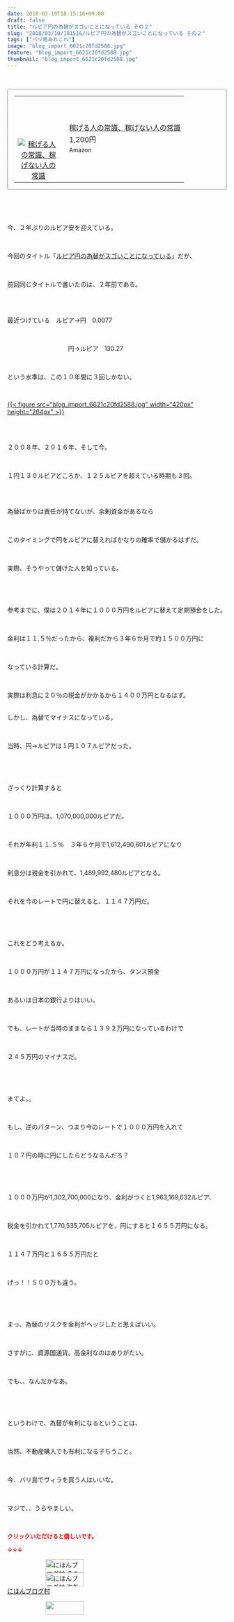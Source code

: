 ```yaml
---
date: 2018-03-10T18:15:16+09:00
draft: false
title: "ルピア円の為替がスゴいことになっている その２"
slug: "2018/03/10/181516/ルピア円の為替がスゴいことになっている その２"
tags: ["バリ島あれこれ"]
image: "blog_import_6621c20fd2588.jpg"
feature: "blog_import_6621c20fd2588.jpg"
thumbnail: "blog_import_6621c20fd2588.jpg"
---
```

<p> </p><div contenteditable="false" style="padding: 15px; border-radius: 4px; border: 1px dotted currentColor; border-image: none;"><table border="0" cellpadding="0" cellspacing="0" style="margin: 0px; table-layout: fixed;" width="100%">	<tbody width="100%">		<tr>			<td aligin="center" style="vertical-align: middle;" width="95"><span style="text-align: center; display: block;"><a href="affiliate.do?affiliateId=37079701" alt0="BlogAffiliate" target="_blank" rel="nofollow"><img alt="稼げる人の常識、稼げない人の常識" border="0" data-img="affiliate" src="data:image/svg+xml;charset=utf-8,%3Csvg%20xmlns%3D%22http%3A%2F%2Fwww.w3.org%2F2000%2Fsvg%22%20title%3D%22Placeholder%20for%20Images%22%20role%3D%22presentation%22%20viewBox%3D%220%200%201%201%22%20%2F%3E" style="margin: 0px; vertical-align: middle; max-width: 95px;" data-src="https://images-fe.ssl-images-amazon.com/images/I/51Ft8zEBpkL._SL160_.jpg"/><noscript><img alt="稼げる人の常識、稼げない人の常識" border="0" data-img="affiliate" src="https://images-fe.ssl-images-amazon.com/images/I/51Ft8zEBpkL._SL160_.jpg" style="margin: 0px; vertical-align: middle; max-width: 95px;"></noscript></a></span></td>			<td style="line-height: 1.5; padding-left: 15px; vertical-align: middle;"><a href="affiliate.do?affiliateId=37079701" alt0="BlogAffiliate" target="_blank" rel="nofollow">稼げる人の常識、稼げない人の常識</a>			<div style="padding: 3px 0px;">1,200円</div>			<div style="font-size: 0.83em;">Amazon</div></td>		</tr>	</tbody></table></div><p> </p><p> </p><p>今、２年ぶりのルピア安を迎えている。</p><p> </p><p>今回のタイトル「<a href="entry-12174013945.html" target="_blank">ルピア円の為替がスゴいことになっている</a>」だが、</p><p> </p><p>前回同じタイトルで書いたのは、２年前である。</p><p> </p><p><br/>最近つけている　ルピア→円　0.0077</p><p> </p><p>       　　　　　　　　円→ルピア　130.27</p><p> </p><p>という水準は、この１０年間に３回しかない。</p><p> </p><p><a href="blog_import_6621c20fd2588.jpg">{{< figure src="blog_import_6621c20fd2588.jpg" width="420px" height="264px" >}}</a></p><p> </p><p><br/>２００８年、２０１６年、そして今。</p><p> </p><p>１円１３０ルピアどころか、１２５ルピアを超えている時期も３回。</p><p> </p><p><br/>為替ばかりは責任が持てないが、余剰資金があるなら</p><p> </p><p>このタイミングで円をルピアに替えればかなりの確率で儲かるはずだ。</p><p> </p><p>実際、そうやって儲けた人を知っている。</p><p> </p><p> </p><p>参考までに、僕は２０１４年に１０００万円をルピアに替えて定期預金をした。</p><p> </p><p>金利は１１.５％だったから、複利だから３年６か月で約１５００万円に</p><p> </p><p>なっている計算だ。</p><p> </p><p>実際は利息に２０％の税金がかかるから１４００万円となるはず。</p><p><br/>しかし、為替でマイナスになっている。</p><p> </p><p>当時、円→ルピアは１円１０７ルピアだった。</p><p> </p><p> </p><p>ざっくり計算すると</p><p> </p><p>１０００万円は、1,070,000,000ルピアだ。</p><p> </p><p>それが年利１１.５％　３年６ケ月で1,612,490,601ルピアになり</p><p> </p><p>利息分は税金を引かれて、1,489,992,480ルピアとなる。</p><p> </p><p>それを今のレートで円に替えると、１１４７万円だ。</p><p> </p><p> </p><p>これをどう考えるか。</p><p> </p><p>１０００万円が１１４７万円になったから、タンス預金</p><p> </p><p>あるいは日本の銀行よりはいい。</p><p> </p><p>でも、レートが当時のままなら１３９２万円になっているわけで</p><p> </p><p>２４５万円のマイナスだ。</p><p> </p><p> </p><p>まてよ。。</p><p> </p><p>もし、逆のパターン、つまり今のレートで１０００万円を入れて</p><p> </p><p>１０７円の時に円にしたらどうなるんだろ？</p><p> </p><p> </p><p>１０００万円が1,302,700,000になり、金利がつくと1,963,169,632ルピア、</p><p> </p><p>税金を引かれて1,770,535,705ルピアを、円にすると１６５５万円になる。</p><p> </p><p>１１４７万円と１６５５万円だと</p><p> </p><p>げっ！！５００万も違う。</p><p> </p><p> </p><p>まっ、為替のリスクを金利がヘッジしたと思えばいい。</p><p> </p><p>さすがに、資源国通貨。高金利なのはありがたい。</p><p> </p><p>でも、、なんだかなあ。</p><p> </p><p> </p><p>というわけで、為替が有利になるということは、</p><p> </p><p>当然、不動産購入でも有利になる子ちうこと。</p><p> </p><p>今、バリ島でヴィラを買う人はいいな。</p><p> </p><p>マジで、、うらやましい。</p><p> </p><p><font color="#ff0000" size="2"><strong>クリックいただけると嬉しいです。</strong></font></p><p><font color="#ff0000" size="2"><strong>↓↓↓</strong></font></p><p><a href="ranking.html?p_cid=01260127" id="&amp;blogmura_banner" target="_blank"><img alt="にほんブログ村 その他生活ブログ 不動産投資へ" border="0" height="31" src="data:image/svg+xml;charset=utf-8,%3Csvg%20xmlns%3D%22http%3A%2F%2Fwww.w3.org%2F2000%2Fsvg%22%20title%3D%22Placeholder%20for%20Images%22%20role%3D%22presentation%22%20viewBox%3D%220%200%2088%2031%22%20%2F%3E" width="88" data-src="https://img-proxy.blog-video.jp/images?url=http%3A%2F%2Flife.blogmura.com%2Fhudousantoushi%2Fimg%2Fhudousantoushi88_31.gif" style="aspect-ratio: auto 88 / 31;"/><noscript><img alt="にほんブログ村 その他生活ブログ 不動産投資へ" border="0" height="31" src="https://img-proxy.blog-video.jp/images?url=http%3A%2F%2Flife.blogmura.com%2Fhudousantoushi%2Fimg%2Fhudousantoushi88_31.gif" width="88"></noscript></a><br/><a href="ranking.html?p_cid=01260127" target="_blank"><img alt="にほんブログ村 海外生活ブログ バリ島情報へ" border="0" height="31" src="data:image/svg+xml;charset=utf-8,%3Csvg%20xmlns%3D%22http%3A%2F%2Fwww.w3.org%2F2000%2Fsvg%22%20title%3D%22Placeholder%20for%20Images%22%20role%3D%22presentation%22%20viewBox%3D%220%200%2088%2031%22%20%2F%3E" width="88" data-src="https://img-proxy.blog-video.jp/images?url=http%3A%2F%2Foverseas.blogmura.com%2Fbali%2Fimg%2Fbali88_31.gif" style="aspect-ratio: auto 88 / 31;"/><noscript><img alt="にほんブログ村 海外生活ブログ バリ島情報へ" border="0" height="31" src="https://img-proxy.blog-video.jp/images?url=http%3A%2F%2Foverseas.blogmura.com%2Fbali%2Fimg%2Fbali88_31.gif" width="88"></noscript></a><br/><a href="ranking.html?p_cid=01260127" target="_blank">にほんブログ村</a></p><p><a href="link.php?1804582" title="人気ブログランキングへ"><img border="0" height="31" src="data:image/svg+xml;charset=utf-8,%3Csvg%20xmlns%3D%22http%3A%2F%2Fwww.w3.org%2F2000%2Fsvg%22%20title%3D%22Placeholder%20for%20Images%22%20role%3D%22presentation%22%20viewBox%3D%220%200%2088%2031%22%20%2F%3E" width="88" data-src="https://blog.with2.net/img/banner/banner_22.gif" style="aspect-ratio: auto 88 / 31;"/><noscript><img border="0" height="31" src="https://blog.with2.net/img/banner/banner_22.gif" width="88"></noscript></a></p><p> </p>

